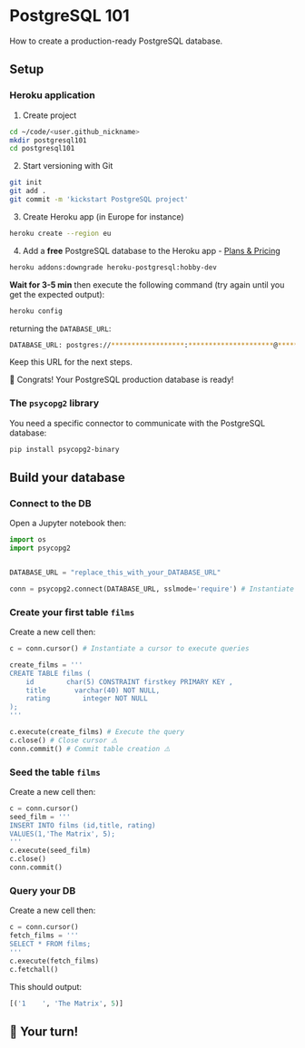 # PostgreSQL 101

How to create a production-ready PostgreSQL database.

## Setup

### Heroku application

1. Create project
```bash
cd ~/code/<user.github_nickname>
mkdir postgresql101
cd postgresql101
```
2. Start versioning with Git
```bash
git init
git add .
git commit -m 'kickstart PostgreSQL project'
```
3. Create Heroku app (in Europe for instance)
```bash
heroku create --region eu
```
4. Add a **free** PostgreSQL database to the Heroku app - [Plans & Pricing](https://elements.heroku.com/addons/heroku-postgresql#pricing)
```bash
heroku addons:downgrade heroku-postgresql:hobby-dev
```
**Wait for 3-5 min** then execute the following command (try again until you get the expected output):
```bash
heroku config
```
returning the `DATABASE_URL`:
```bash
DATABASE_URL: postgres://******************:*********************@**********.eu-west-1.compute.amazonaws.com:5432/***********
```
Keep this URL for the next steps.

🚀 Congrats! Your PostgreSQL production database is ready!

### The `psycopg2` library

You need a specific connector to communicate with the PostgreSQL database:

```bash
pip install psycopg2-binary
```

## Build your database

### Connect to the DB

Open a Jupyter notebook then:

```python
import os
import psycopg2


DATABASE_URL = "replace_this_with_your_DATABASE_URL"

conn = psycopg2.connect(DATABASE_URL, sslmode='require') # Instantiate a connector with the production DB
```

### Create your first table `films`

Create a new cell then:
```python
c = conn.cursor() # Instantiate a cursor to execute queries

create_films = '''
CREATE TABLE films (
    id        char(5) CONSTRAINT firstkey PRIMARY KEY ,
    title       varchar(40) NOT NULL,
    rating        integer NOT NULL
);
'''

c.execute(create_films) # Execute the query
c.close() # Close cursor ⚠️
conn.commit() # Commit table creation ⚠️
```

### Seed the table `films`

Create a new cell then:
```python
c = conn.cursor()
seed_film = '''
INSERT INTO films (id,title, rating)
VALUES(1,'The Matrix', 5);
'''
c.execute(seed_film)
c.close()
conn.commit()
```

### Query your DB

Create a new cell then:
```python
c = conn.cursor()
fetch_films = '''
SELECT * FROM films;
'''
c.execute(fetch_films)
c.fetchall()
```

This should output:
```python
[('1    ', 'The Matrix', 5)]
```

## 🚀 Your turn!
